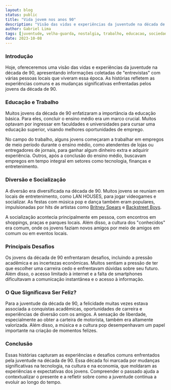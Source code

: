 ```yaml
---
layout: blog
status: public
title: "Vida jovem nos anos 90"
description: "Visão das vidas e experiências da juventude na década de 90."
author: Gabriel Lima
tags: [juventude, velha-guarda, nostalgia, trabalho, educacao, sociedade]
date: 2023-10-08
---
```


### Introdução

Hoje, ofereceremos uma visão das vidas e experiências da juventude na década de 90, apresentando informações coletadas de "entrevistas" com várias pessoas locais que viveram essa época. As histórias refletem as experiências comuns e as mudanças significativas enfrentadas pelos jovens da década de 90.

### Educação e Trabalho

Muitos jovens da década de 90 enfatizaram a importância da educação básica. Para eles, concluir o ensino médio era um marco crucial. Muitos optavam por ingressar em faculdades e universidades para cursar uma educação superior, visando melhores oportunidades de emprego.

No campo do trabalho, alguns jovens começaram a trabalhar em empregos de meio período durante o ensino médio, como atendentes de lojas ou entregadores de jornais, para ganhar algum dinheiro extra e adquirir experiência. Outros, após a conclusão do ensino médio, buscavam empregos em tempo integral em setores como tecnologia, finanças e entretenimento.

### Diversão e Socialização

A diversão era diversificada na década de 90. Muitos jovens se reuniam em locais de entretenimento, como LAN HOUSES, para jogar videogames e socializar. As festas com música pop e dança também eram populares, impulsionadas por hits de artistas como [Britney Spears](https://pt.m.wikipedia.org/wiki/Britney_Spears) e [Backstreet Boys](https://pt.m.wikipedia.org/wiki/Backstreet_Boys).

A socialização acontecia principalmente em pessoa, com encontros em shoppings, praças e parques locais. Além disso, a cultura dos "conhecidos" era comum, onde os jovens faziam novos amigos por meio de amigos em comum ou em eventos locais.

### Principais Desafios

Os jovens da década de 90 enfrentaram desafios, incluindo a pressão acadêmica e as incertezas econômicas. Muitos sentiam a pressão de ter que escolher uma carreira cedo e enfrentavam dúvidas sobre seu futuro. Além disso, o acesso limitado à internet e a falta de smartphones dificultavam a comunicação instantânea e o acesso à informação.

### O Que Significava Ser Feliz?

Para a juventude da década de 90, a felicidade muitas vezes estava associada a conquistas acadêmicas, oportunidades de carreira e experiências de diversão com os amigos. A sensação de liberdade, especialmente ao obter a carteira de motorista, também era altamente valorizada. Além disso, a música e a cultura pop desempenhavam um papel importante na criação de momentos felizes.

### Conclusão

Essas histórias capturam as experiências e desafios comuns enfrentados pela juventude na década de 90. Essa década foi marcada por mudanças significativas na tecnologia, na cultura e na economia, que moldaram as experiências e expectativas dos jovens. Compreender o passado ajuda a contextualizar o presente e a refletir sobre como a juventude continua a evoluir ao longo do tempo.
